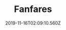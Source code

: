 ---
title: Fanfares
artist: GoGo Penguin
date: 2019-11-16T02:09:10.560Z
cover: tumblr_op6u03jnrd1vfaqyoo1_1280.jpg
styles:
  - Jazz
  - Electronica
links:
  spotify: https://play.spotify.com/album/779P1LBXo4NylXQ0sHSKqT
  youtube: https://music.youtube.com/watch?v=1oE9CtmSGSE
  applemusic: https://itunes.apple.com/us/album/fanfares/572204164?uo=4
  soundcloud: ""
  bandcamp: ""
  googleplay: https://play.google.com/music/m/Bqgh3itxe2pi3sy5dk6dc4cfu4u?signup_if_needed=1
  deezer: https://www.deezer.com/album/6022301
---